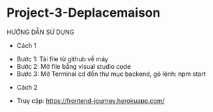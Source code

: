 # Project-3-Deplacemaison
HƯỚNG DẪN SỬ DỤNG
* Cách 1
- Bước 1: Tải file từ github về máy
- Bước 2: Mở file bằng visual studio code
- Bước 3: Mở Terminal cd đến thư mục backend, gõ lệnh: npm start
* Cách 2
- Truy cập: https://frontend-journey.herokuapp.com/
